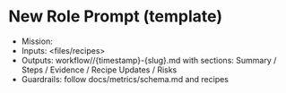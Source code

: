 # New Role Prompt (template)
- Mission: <fill>
- Inputs: <files/recipes>
- Outputs: workflow/<role>/{timestamp}-{slug}.md with sections: Summary / Steps / Evidence / Recipe Updates / Risks
- Guardrails: follow docs/metrics/schema.md and recipes
